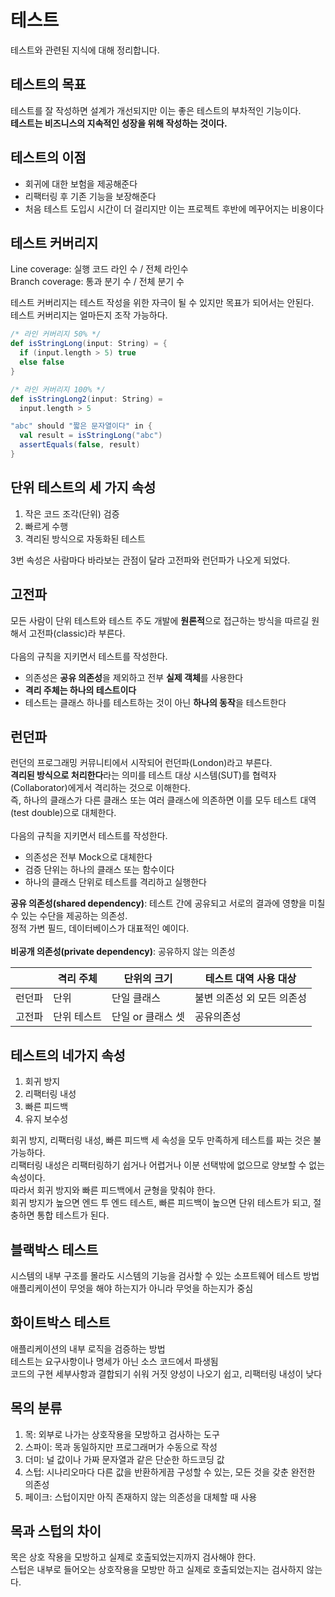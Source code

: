 # 테스트
테스트와 관련된 지식에 대해 정리합니다.

## 테스트의 목표

테스트를 잘 작성하면 설계가 개선되지만 이는 좋은 테스트의 부차적인 기능이다.<br />
**테스트는 비즈니스의 지속적인 성장을 위해 작성하는 것이다.**

## 테스트의 이점
- 회귀에 대한 보험을 제공해준다
- 리팩터링 후 기존 기능을 보장해준다
- 처음 테스트 도입시 시간이 더 걸리지만 이는 프로젝트 후반에 메꾸어지는 비용이다

## 테스트 커버리지
Line coverage: 실행 코드 라인 수 / 전체 라인수<br />
Branch coverage: 통과 분기 수 / 전체 분기 수

테스트 커버리지는 테스트 작성을 위한 자극이 될 수 있지만 목표가 되어서는 안된다.<br />
테스트 커버리지는 얼마든지 조작 가능하다.

```scala
/* 라인 커버리지 50% */
def isStringLong(input: String) = {
  if (input.length > 5) true
  else false
}

/* 라인 커버리지 100% */
def isStringLong2(input: String) =
  input.length > 5

"abc" should "짧은 문자열이다" in {
  val result = isStringLong("abc")
  assertEquals(false, result)
}
```

## 단위 테스트의 세 가지 속성
1. 작은 코드 조각(단위) 검증
2. 빠르게 수행
3. 격리된 방식으로 자동화된 테스트

3번 속성은 사람마다 바라보는 관점이 달라 고전파와 런던파가 나오게 되었다.

## 고전파
모든 사람이 단위 테스트와 테스트 주도 개발에 **원론적**으로 접근하는 방식을 따르길 원해서 고전파(classic)라 부른다.
<br/><br/>
다음의 규칙을 지키면서 테스트를 작성한다.
- 의존성은 **공유 의존성**을 제외하고 전부 **실제 객체**를 사용한다
- **격리 주체는 하나의 테스트이다**
- 테스트는 클래스 하나를 테스트하는 것이 아닌 **하나의 동작**을 테스트한다

## 런던파
런던의 프로그래밍 커뮤니티에서 시작되어 런던파(London)라고 부른다.<br/>
**격리된 방식으로 처리한다**라는 의미를 테스트 대상 시스템(SUT)를 협력자(Collaborator)에게서 격리하는 것으로 이해한다.<br/>
즉, 하나의 클래스가 다른 클래스 또는 여러 클래스에 의존하면 이를 모두 테스트 대역(test double)으로 대체한다.
<br/><br/>
다음의 규칙을 지키면서 테스트를 작성한다.
- 의존성은 전부 Mock으로 대체한다
- 검증 단위는 하나의 클래스 또는 함수이다
- 하나의 클래스 단위로 테스트를 격리하고 실행한다

**공유 의존성(shared dependency)**: 테스트 간에 공유되고 서로의 결과에 영향을 미칠 수 있는 수단을 제공하는 의존성.<br/>정적 가변 필드, 데이터베이스가 대표적인 예이다.<br/><br/>
**비공개 의존성(private dependency)**: 공유하지 않는 의존성

|               | 격리 주체 | 단위의 크기 | 테스트 대역 사용 대상 |
| ------------- | ------------- | -------------   | ------------- |
| 런던파        | 단위           | 단일 클래스      | 불변 의존성 외 모든 의존성 |
| 고전파        | 단위 테스트    | 단일 or 클래스 셋 | 공유의존성 |

## 테스트의 네가지 속성
1. 회귀 방지
2. 리팩터링 내성
3. 빠른 피드백
4. 유지 보수성

회귀 방지, 리팩터링 내성, 빠른 피드백 세 속성을 모두 만족하게 테스트를 짜는 것은 불가능하다.<br />
리팩터링 내성은 리팩터링하기 쉽거나 어렵거나 이분 선택밖에 없으므로 양보할 수 없는 속성이다.<br />
따라서 회귀 방지와 빠른 피드백에서 균형을 맞춰야 한다.<br />
회귀 방지가 높으면 엔드 투 엔드 테스트, 빠른 피드백이 높으면 단위 테스트가 되고, 절충하면 통합 테스트가 된다.<br />

## 블랙박스 테스트
시스템의 내부 구조를 몰라도 시스템의 기능을 검사할 수 있는 소프트웨어 테스트 방법<br />
애플리케이션이 무엇을 해야 하는지가 아니라 무엇을 하는지가 중심<br />

## 화이트박스 테스트
애플리케이션의 내부 로직을 검증하는 방법<br />
테스트는 요구사항이나 명세가 아닌 소스 코드에서 파생됨<br />
코드의 구현 세부사항과 결합되기 쉬워 거짓 양성이 나오기 쉽고, 리팩터링 내성이 낮다<br/>

## 목의 분류
1. 목: 외부로 나가는 상호작용을 모방하고 검사하는 도구
2. 스파이: 목과 동일하지만 프로그래머가 수동으로 작성
3. 더미: 널 값이나 가짜 문자열과 같은 단순한 하드코딩 값
4. 스텁: 시나리오마다 다른 값을 반환하게끔 구성할 수 있는, 모든 것을 갖춘 완전한 의존성
5. 페이크: 스텁이지만 아직 존재하지 않는 의존성을 대체할 때 사용

## 목과 스텁의 차이
목은 상호 작용을 모방하고 실제로 호출되었는지까지 검사해야 한다.<br/>
스텁은 내부로 들어오는 상호작용을 모방만 하고 실제로 호출되었는지는 검사하지 않는다.
